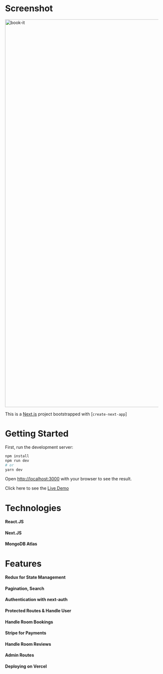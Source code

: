 
# Screenshot

<img width="1276" alt="book-it" src="https://user-images.githubusercontent.com/95706081/210949559-8a664d17-30c0-429a-8bff-f029db56ff5e.png">


This is a [Next.js](https://nextjs.org/) project bootstrapped with [`create-next-app`]

# Getting Started

First, run the development server:

```bash
npm install
npm run dev
# or
yarn dev
```

Open [http://localhost:3000](http://localhost:3000) with your browser to see the result.

Click here to see the [Live Demo](https://book-it-six.vercel.app/)

# Technologies
#### React.JS
#### Next.JS
#### MongoDB Atlas

# Features
#### Redux for State Management
#### Pagination, Search
#### Authentication with next-auth
#### Protected Routes & Handle User
#### Handle Room Bookings
#### Stripe for Payments
#### Handle Room Reviews
#### Admin Routes
#### Deploying on Vercel
